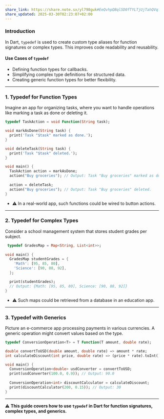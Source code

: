 ```yaml
---
share_link: https://share.note.sx/yl798guk#EeQvhpQBql5D0fTYLTjUjTahQVqfwHU6780T1PD5gNE
share_updated: 2025-03-30T02:23:07+02:00
---
```

### Introduction

In Dart, `typedef` is used to create custom type aliases for function signatures or complex types. This improves code readability and reusability.
#### Use Cases of `typedef`

- Defining function types for callbacks.
- Simplifying complex type definitions for structured data.
- Creating generic function types for better flexibility.

---
### 1. Typedef for Function Types

Imagine an app for organizing tasks, where you want to handle operations like marking a task as done or deleting it.

```dart
typedef TaskAction = void Function(String task);

void markAsDone(String task) {
  print('Task "$task" marked as done.');
}

void deleteTask(String task) {
  print('Task "$task" deleted.');
}

void main() {
  TaskAction action = markAsDone;
  action("Buy groceries"); // Output: Task "Buy groceries" marked as done.
  
  action = deleteTask;
  action("Buy groceries"); // Output: Task "Buy groceries" deleted.
}
```
- ⚠️ In a real-world app, such functions could be wired to button actions.
---

### 2. Typedef for Complex Types

Consider a school management system that stores student grades per subject.

```dart
 typedef GradesMap = Map<String, List<int>>;
 
void main() {
  GradesMap studentGrades = {
    'Math': [95, 85, 80],
    'Science': [90, 88, 92],
  };

  print(studentGrades);
  // Output: {Math: [95, 85, 80], Science: [90, 88, 92]}
}
```
- ⚠️ Such maps could be retrieved from a database in an education app.

---

### 3. Typedef with Generics

Picture an e-commerce app processing payments in various currencies. A generic operation might convert values based on the type.

```dart
typedef ConversionOperation<T> = T Function(T amount, double rate);

double convertToUSD(double amount, double rate) => amount * rate;
int calculateDiscount(int price, double rate) => (price * rate).toInt();

void main() {
  ConversionOperation<double> usdConverter = convertToUSD;
  print(usdConverter(100.0, 0.9)); // Output: 90.0
  
  ConversionOperation<int> discountCalculator = calculateDiscount;
  print(discountCalculator(200, 0.15)); // Output: 30
}
```

---

⚠️ **This guide covers how to use `typedef` in Dart for function signatures, complex types, and generics.**